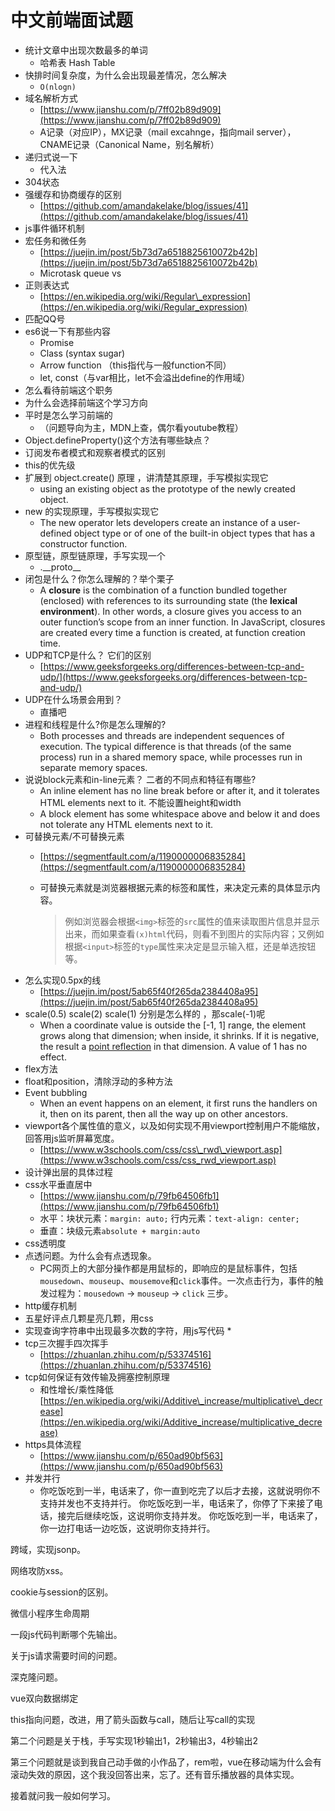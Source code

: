 # 中文前端面试题

* 统计文章中出现次数最多的单词
  * 哈希表 Hash Table
* 快排时间复杂度，为什么会出现最差情况，怎么解决
  * `O(nlogn)` 
* 域名解析方式
  * [https://www.jianshu.com/p/7ff02b89d909](https://www.jianshu.com/p/7ff02b89d909)
  * A记录（对应IP），MX记录（mail excahnge，指向mail server），CNAME记录（Canonical Name，别名解析）
* 递归式说一下
  * 代入法
* 304状态
* 强缓存和协商缓存的区别
  * [https://github.com/amandakelake/blog/issues/41](https://github.com/amandakelake/blog/issues/41)
* js事件循环机制
* 宏任务和微任务
  * [https://juejin.im/post/5b73d7a6518825610072b42b](https://juejin.im/post/5b73d7a6518825610072b42b)
  * Microtask queue vs 
* 正则表达式
  * [https://en.wikipedia.org/wiki/Regular\_expression](https://en.wikipedia.org/wiki/Regular_expression)
* 匹配QQ号
* es6说一下有那些内容
  * Promise
  * Class \(syntax sugar\)
  * Arrow function （this指代与一般function不同）
  * let, const（与var相比，let不会溢出define的作用域）
* 怎么看待前端这个职务
* 为什么会选择前端这个学习方向
* 平时是怎么学习前端的
  * （问题导向为主，MDN上查，偶尔看youtube教程）
* Object.defineProperty\(\)这个方法有哪些缺点？
* 订阅发布者模式和观察者模式的区别
* this的优先级
* 扩展到 object.create\(\) 原理 ，讲清楚其原理，手写模拟实现它
  * using an existing object as the prototype of the newly created object.
* new 的实现原理，手写模拟实现它
  * The new operator lets developers create an instance of a user-defined object type or of one of the built-in object types that has a constructor function.
* 原型链，原型链原理，手写实现一个
  * .\_\_proto\_\_
* 闭包是什么？你怎么理解的？举个栗子
  * A **closure** is the combination of a function bundled together \(enclosed\) with references to its surrounding state \(the **lexical environment**\). In other words, a closure gives you access to an outer function’s scope from an inner function. In JavaScript, closures are created every time a function is created, at function creation time.
* UDP和TCP是什么？ 它们的区别
  * [https://www.geeksforgeeks.org/differences-between-tcp-and-udp/](https://www.geeksforgeeks.org/differences-between-tcp-and-udp/)
* UDP在什么场景会用到？
  * 直播吧
* 进程和线程是什么?你是怎么理解的?
  * Both processes and threads are independent sequences of execution. The typical difference is that threads \(of the same process\) run in a shared memory space, while processes run in separate memory spaces.
* 说说block元素和in-line元素？ 二者的不同点和特征有哪些?
  * An inline element has no line break before or after it, and it tolerates HTML elements next to it. 不能设置height和width
  * A block element has some whitespace above and below it and does not tolerate any HTML elements next to it.
* 可替换元素/不可替换元素
  * [https://segmentfault.com/a/1190000006835284](https://segmentfault.com/a/1190000006835284)
  * 可替换元素就是浏览器根据元素的标签和属性，来决定元素的具体显示内容。

    > 例如浏览器会根据`<img>`标签的`src`属性的值来读取图片信息并显示出来，而如果查看`(x)html`代码，则看不到图片的实际内容；又例如根据`<input>`标签的`type`属性来决定是显示输入框，还是单选按钮等。
* 怎么实现0.5px的线
  * [https://juejin.im/post/5ab65f40f265da2384408a95](https://juejin.im/post/5ab65f40f265da2384408a95)
* scale\(0.5\) scale\(2\) scale\(1\) 分别是怎么样的 ，那scale\(-1\)呢
  * When a coordinate value is outside the \[-1, 1\] range, the element grows along that dimension; when inside, it shrinks. If it is negative, the result a [point reflection](https://en.wikipedia.org/wiki/Point_reflection) in that dimension. A value of 1 has no effect.
* flex方法
* float和position，清除浮动的多种方法
* Event bubbling
  * When an event happens on an element, it first runs the handlers on it, then on its parent, then all the way up on other ancestors.
* viewport各个属性值的意义，以及如何实现不用viewport控制用户不能缩放，回答用js监听屏幕宽度。
  * [https://www.w3schools.com/css/css\_rwd\_viewport.asp](https://www.w3schools.com/css/css_rwd_viewport.asp)
* 设计弹出层的具体过程
* css水平垂直居中
  * [https://www.jianshu.com/p/79fb64506fb1](https://www.jianshu.com/p/79fb64506fb1)
  * 水平：块状元素：`margin: auto;` 行内元素：`text-align: center;`
  * 垂直：块级元素`absolute + margin:auto`
* css透明度
* 点透问题。为什么会有点透现象。
  * PC网页上的大部分操作都是用鼠标的，即响应的是鼠标事件，包括`mousedown`、`mouseup`、`mousemove`和`click`事件。一次点击行为，事件的触发过程为：`mousedown` -&gt; `mouseup` -&gt; `click` 三步。
* http缓存机制
* 五星好评点几颗星亮几颗，用css
* 实现查询字符串中出现最多次数的字符，用js写代码
  * 
* tcp三次握手四次挥手
  * [https://zhuanlan.zhihu.com/p/53374516](https://zhuanlan.zhihu.com/p/53374516)
* tcp如何保证有效传输及拥塞控制原理
  * 和性增长/乘性降低 [https://en.wikipedia.org/wiki/Additive\_increase/multiplicative\_decrease](https://en.wikipedia.org/wiki/Additive_increase/multiplicative_decrease)
* https具体流程
  * [https://www.jianshu.com/p/650ad90bf563](https://www.jianshu.com/p/650ad90bf563)
* 并发并行
  * 你吃饭吃到一半，电话来了，你一直到吃完了以后才去接，这就说明你不支持并发也不支持并行。 你吃饭吃到一半，电话来了，你停了下来接了电话，接完后继续吃饭，这说明你支持并发。 你吃饭吃到一半，电话来了，你一边打电话一边吃饭，这说明你支持并行。

跨域，实现jsonp。

网络攻防xss。

cookie与session的区别。

微信小程序生命周期

一段js代码判断哪个先输出。

关于js请求需要时间的问题。

深克隆问题。

vue双向数据绑定

this指向问题，改进，用了箭头函数与call，随后让写call的实现

第二个问题是关于栈，手写实现1秒输出1，2秒输出3，4秒输出2

第三个问题就是谈到我自己动手做的小作品了，rem啦，vue在移动端为什么会有滚动失效的原因，这个我没回答出来，忘了。还有音乐播放器的具体实现。

接着就问我一般如何学习。


